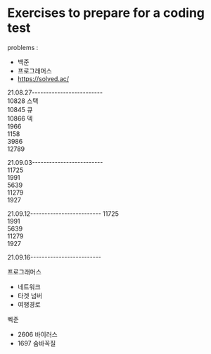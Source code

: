 # Exercises to prepare for a coding test
problems :
- 백준
- 프로그래머스
- https://solved.ac/

21.08.27-------------------------  
10828 스택  
10845 큐   
10866 덱  
1966  
1158  
3986  
12789  
  
21.09.03-------------------------  
11725  
1991  
5639  
11279  
1927  

21.09.12------------------------- 
11725  
1991  
5639  
11279  
1927  
  
21.09.16------------------------- 

프로그래머스
- 네트워크
- 타겟 넘버
- 여행경로

벡준
- 2606 바이러스
- 1697 숨바꼭질

